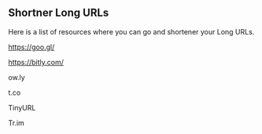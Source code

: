 ## Shortner Long URLs

Here is a list of resources where you can go and shortener your Long URLs.

https://goo.gl/

https://bitly.com/

ow.ly

t.co 

TinyURL

Tr.im
